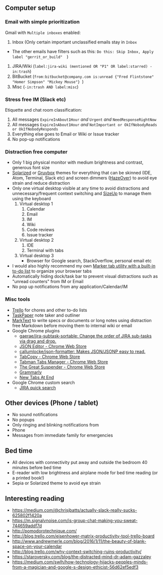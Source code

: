 ## Computer setup

### Email with simple prioritization

Gmail with `Multiple inboxes` enabled:
1. Inbox (Only certain important unclassified emails stay in `Inbox`
 * The other emails have filters such as this: `Do this: Skip Inbox, Apply label "gerrit_or_build"	`)
1. JIRA/Wiki (`label:jira-wiki (mentioned OR "P1" OR label:starred) -in:trash`)
1. BitBucket (`from:bitbucket@company.com is:unread {"Fred Flintstone" "Homer Simpson" "Mickey Mouse"} `)
1. Misc (`-in:trash AND label:misc`)

### Stress free IM (Slack etc)

Etiquette and chat room classification:

1. All messages `ExpireInAbout1Hour` *and* `Urgent` *and* `NeedResponseRightNow`
1. All messages `ExpireInAbout1Hour` *and* `NotImportant or OkIfNobodyReads or OkIfNobodyResponds`
1. Everything else goes to Email or Wiki or Issue tracker
1. No pop-up notifications

### Distraction free computer

* Only 1 big physical monitor with medium brightness and contrast, generous font size
* [Solarized](http://ethanschoonover.com/solarized) or [Gruvbox](https://www.google.com/search?q=gruvbox+theme) themes for everything that can be skinned (IDE, Atom, Terminal, Slack etc) and screen dimmers ([HazeOver](https://hazeover.com/)) to avoid eye strain and reduce distraction
* Only one virtual desktop visible at any time to avoid distractions and unnecessary/frequent context switching and [SizeUp](http://www.irradiatedsoftware.com/sizeup/) to manage them using the keyboard
  1. Virtual desktop 1
     1. Calendar
     1. Email
     1. IM
     1. Wiki
     1. Code reviews
     1. Issue tracker
  1. Virtual desktop 2
     1. IDE
     1. Terminal with tabs
  1. Virtual desktop 3
     * Browser for Google search, StackOverflow, personal email etc
* I would also highly recommend my own [Marker tab utility with a built-in to-do list](https://github.com/AshwinJay/todo) to organize your browser tabs
* Automatically hiding dock/task bar to prevent visual distractions such as "unread counters" from IM or Email
* No pop up notifications from any application/Calendar/IM


### Misc tools
* [Trello](http://trello.com/) for chores and other to-do lists
* [TaskPaper](https://www.taskpaper.com/) note taker and outliner
* [MarkText](https://marktext.app/) to write specs or documents or long notes using distraction free Markdown before moving them to internal wiki or email
* Google Chrome plugins
  * [gaerae/jira-subtask-sortable: Change the order of JIRA sub-tasks via drag and drop.](https://github.com/gaerae/jira-subtask-sortable)  
  * [JSON Editor - Chrome Web Store](https://chrome.google.com/webstore/detail/json-editor/lhkmoheomjbkfloacpgllgjcamhihfaj)  
  * [callumlocke/json-formatter: Makes JSON/JSONP easy to read.](https://github.com/callumlocke/json-formatter)  
  * [TabCopy - Chrome Web Store](https://chrome.google.com/webstore/detail/tabcopy/micdllihgoppmejpecmkilggmaagfdmb)  
  * [Tabman Tabs Manager - Chrome Web Store](https://chrome.google.com/webstore/detail/tabman-tabs-manager/hgmnkflcjcohihpdcniifjbafcdelhlm)  
  * [The Great Suspender - Chrome Web Store](https://chrome.google.com/webstore/detail/the-great-suspender/klbibkeccnjlkjkiokjodocebajanakg)
  * [Grammarly](http://grammarly.com/)
  * [New Tabs At End](https://chrome.google.com/webstore/detail/new-tabs-at-end/bgogjfbkjgjhonhikkkflpkgpcpfljoa)
* Google Chrome custom search
  * [JIRA quick search](https://stackoverflow.com/questions/17239740/add-jira-quick-search-to-chrome-omnibox)

## Other devices (Phone / tablet)

* No sound notifications
* No popups
* Only ringing and blinking notifications from
 * Phone
 * Messages from immediate family for emergencies

## Bed time

* All devices with connectivity put away and outside the bedroom 40 minutes before bed time
* E-reader with low brightness and airplane mode for bed time reading (or a printed book!)
 * Sepia or Solarized theme to avoid eye strain

## Interesting reading
* https://medium.com/@chrisjbatts/actually-slack-really-sucks-625802f1420a
* https://m.signalvnoise.com/is-group-chat-making-you-sweat-744659addf7d
* http://pomodorotechnique.com/
* http://blog.trello.com/eisenhower-matrix-productivity-tool-trello-board
* http://www.andrewmerle.com/blog/2016/1/11/the-beauty-of-blank-space-on-your-calendar
* http://blog.trello.com/why-context-switching-ruins-productivity/
* https://staroversky.com/blog/the-distracted-mind-dr-adam-gazzaley
* https://medium.com/swlh/how-technology-hijacks-peoples-minds-from-a-magician-and-google-s-design-ethicist-56d62ef5edf3

